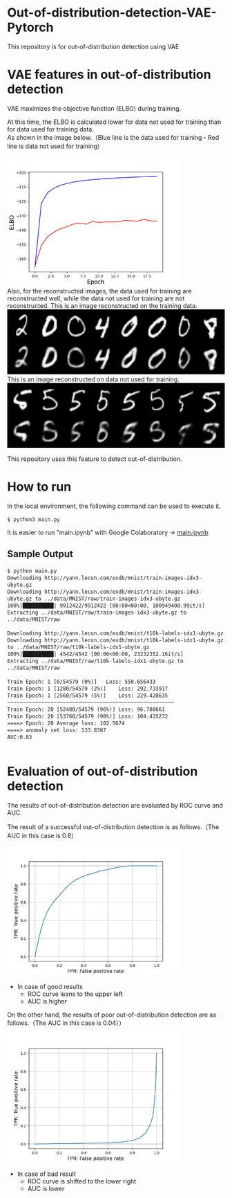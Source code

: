 # Out-of-distribution-detection-VAE-Pytorch
This repository is for out-of-distribution detection using VAE  

# VAE features in out-of-distribution detection
VAE maximizes the objective function (ELBO) during training.  

At this time, the ELBO is calculated lower for data not used for training than for data used for training data.   
As shown in the image below.（Blue line is the data used for training・Red line is data not used for training）
<div>
	<img src='./elbo.png' height="300px">
</div>
Also, for the reconstructed images, the data used for training are reconstructed well, while the data not used for training are not reconstructed.  
This is an image reconstructed on the training data.
<div><img src='./recon/recon_train10.png' height="150px"></div>
This is an image reconstructed on data not used for training.
<div><img src='./recon/recon_anomaly10.png' height="150px"></div>
  
  
This repository uses this feature to detect out-of-distribution.  

# How to run
In the local environment, the following command can be used to execute it.
```
$ python3 main.py
```
It is easier to run "main.ipynb" with Google Colaboratory → [main.ipynb](https://colab.research.google.com/github/is0383kk/AnomalyDetection_VAE/blob/master/main.ipynb)


## Sample Output
```
$ python main.py
Downloading http://yann.lecun.com/exdb/mnist/train-images-idx3-ubyte.gz
Downloading http://yann.lecun.com/exdb/mnist/train-images-idx3-ubyte.gz to ../data/MNIST/raw/train-images-idx3-ubyte.gz
100%|██████████| 9912422/9912422 [00:00<00:00, 100949408.99it/s]
Extracting ../data/MNIST/raw/train-images-idx3-ubyte.gz to ../data/MNIST/raw

Downloading http://yann.lecun.com/exdb/mnist/t10k-labels-idx1-ubyte.gz
Downloading http://yann.lecun.com/exdb/mnist/t10k-labels-idx1-ubyte.gz to ../data/MNIST/raw/t10k-labels-idx1-ubyte.gz
100%|██████████| 4542/4542 [00:00<00:00, 23232352.16it/s]
Extracting ../data/MNIST/raw/t10k-labels-idx1-ubyte.gz to ../data/MNIST/raw

Train Epoch: 1 [0/54579 (0%)]	Loss: 550.656433
Train Epoch: 1 [1280/54579 (2%)]	Loss: 292.733917
Train Epoch: 1 [2560/54579 (5%)]	Loss: 229.428635
~~~~~~~~~~~~~~~~~~~~~~~~~~~~~~~~~~~~~~~~~~~~~~~~~~~~~~
Train Epoch: 20 [52480/54579 (96%)]	Loss: 96.700661
Train Epoch: 20 [53760/54579 (98%)]	Loss: 104.435272
====> Epoch: 20 Average loss: 102.5674
====> anomaly set loss: 133.8387
AUC:0.83


```
# Evaluation of out-of-distribution detection
The results of out-of-distribution detection are evaluated by ROC curve and AUC.  
  
The result of a successful out-of-distribution detection is as follows.（The AUC in this case is 0.8）

<div><img src='./roc5.png' height="300px"></div>

- In case of good results
    - ROC curve leans to the upper left
    - AUC is higher
  
On the other hand, the results of poor out-of-distribution detection are as follows.（The AUC in this case is 0.04））

<div><img src='./roc1.png' height="300px"></div>

- In case of bad result
    - ROC curve is shifted to the lower right
    - AUC is lower
  




